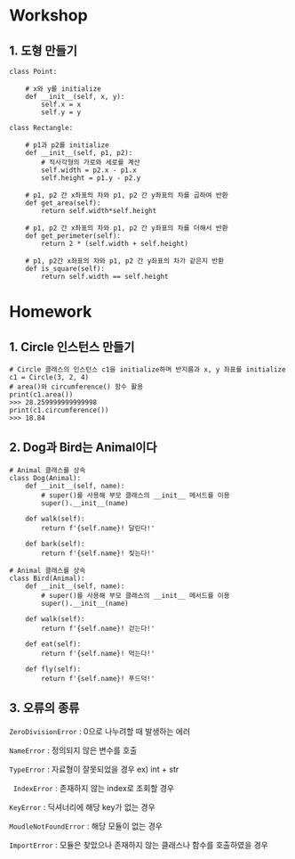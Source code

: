 # Workshop

## 1. 도형 만들기

```
class Point:
    
    # x와 y를 initialize
    def __init__(self, x, y):
        self.x = x
        self.y = y

class Rectangle:
    
    # p1과 p2를 initialize
    def __init__(self, p1, p2):
        # 직사각형의 가로와 세로를 계산
        self.width = p2.x - p1.x
        self.height = p1.y - p2.y
    
    # p1, p2 간 x좌표의 차와 p1, p2 간 y좌표의 차를 곱하여 반환
    def get_area(self):
        return self.width*self.height
    
    # p1, p2 간 x좌표의 차와 p1, p2 간 y좌표의 차를 더해서 반환
    def get_perimeter(self):
        return 2 * (self.width + self.height)
    
    # p1, p2간 x좌표의 차와 p1, p2 간 y좌표의 차가 같은지 반환
    def is_square(self):
        return self.width == self.height
```



# Homework

## 1. Circle 인스턴스 만들기

```
# Circle 클래스의 인스턴스 c1을 initialize하며 반지름과 x, y 좌표를 initialize
c1 = Circle(3, 2, 4)
# area()와 circumference() 함수 활용
print(c1.area())
>>> 28.259999999999998
print(c1.circumference())
>>> 18.84
```



## 2. Dog과 Bird는 Animal이다

```
# Animal 클래스를 상속
class Dog(Animal):
    def __init__(self, name):
        # super()를 사용해 부모 클래스의 __init__ 메서드를 이용
        super().__init__(name)

    def walk(self):
        return f'{self.name}! 달린다!'

    def bark(self):
        return f'{self.name}! 짖는다!'

# Animal 클래스를 상속
class Bird(Animal):
    def __init__(self, name):
        # super()를 사용해 부모 클래스의 __init__ 메서드를 이용
        super().__init__(name)

    def walk(self):
        return f'{self.name}! 걷는다!'
    
    def eat(self):
        return f'{self.name}! 먹는다!'

    def fly(self):
        return f'{self.name}! 푸드덕!'
```



## 3. 오류의 종류

`ZeroDivisionError` : 0으로 나누려할 때 발생하는 에러

`NameError` : 정의되지 않은 변수를 호출

`TypeError` : 자료형이 잘못되었을 경우 ex) int + str

` IndexError` : 존재하지 않는 index로 조회할 경우

`KeyError` : 딕셔너리에 해당 key가 없는 경우

`MoudleNotFoundError` : 해당 모듈이 없는 경우

`ImportError` : 모듈은 찾았으나 존재하지 않는 클래스나 함수를 호출하였을 경우

